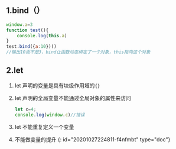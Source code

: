## 1.bind（）

```javascript
window.a=3
function test(){
	console.log(this.a)
}
test.bind({a:10})()
//输出10而不是3，bind让函数动态绑定了一个对象，this指向这个对象
```

## 2.let

1. let 声明的变量是具有块级作用域的`{}`
2. let 声明的全局变量不能通过全局对象的属性来访问

   ```javascript
   let c=4;
   console.log(window.c)//错误
   ```
3. let 不能重复定义一个变量
4. 不能做变量的提升
{: id="20201027224811-f4nfmbt" type="doc"}
